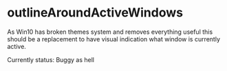 # outlineAroundActiveWindows

As Win10 has broken themes system and removes everything useful this should be a replacement to have visual indication what window is currently active.

Currently status: Buggy as hell